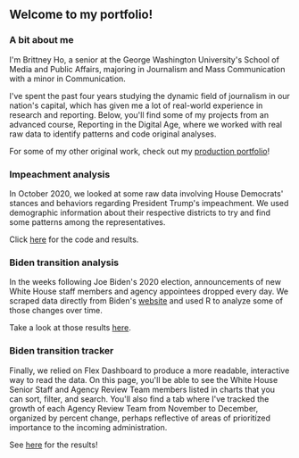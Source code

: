 ## Welcome to my portfolio!

### A bit about me

I'm Brittney Ho, a senior at the George Washington University's School of Media and Public Affairs, majoring in Journalism and Mass Communication with a minor in Communication.

I've spent the past four years studying the dynamic field of journalism in our nation's capital, which has given me a lot of real-world experience in research and reporting. Below, you'll find some of my projects from an advanced course, Reporting in the Digital Age, where we worked with real raw data to identify patterns and code original analyses. 

For some of my other original work, check out my [production portfolio](https://brittneyho.wixsite.com/portfolio)!


### Impeachment analysis

In October 2020, we looked at some raw data involving House Democrats' stances and behaviors regarding President Trump's impeachment. We used demographic information about their respective districts to try and find some patterns among the representatives. 

Click [here](https://brittneyho.github.io/Impeachment%20Analysis/) for the code and results.

### Biden transition analysis 

In the weeks following Joe Biden's 2020 election, announcements of new White House staff members and agency appointees dropped every day. We scraped data directly from Biden's [website](https://buildbackbetter.gov/nominees-and-appointees/) and used R to analyze some of those changes over time.

Take a look at those results [here](https://brittneyho.github.io/Biden%20Transition/).

### Biden transition tracker

Finally, we relied on Flex Dashboard to produce a more readable, interactive way to read the data. On this page, you'll be able to see the White House Senior Staff and Agency Review Team members listed in charts that you can sort, filter, and search. You'll also find a tab where I've tracked the growth of each Agency Review Team from November to December, organized by percent change, perhaps reflective of areas of prioritized importance to the incoming administration. 

See [here](https://brittneyho.github.io/Biden%20Transition%20Tracker/) for the results!
